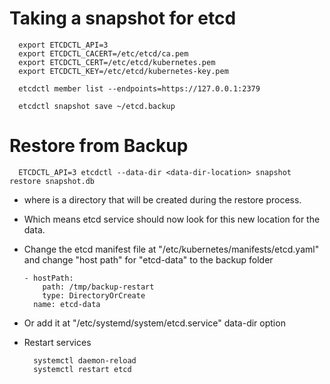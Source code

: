 # Taking a snapshot for etcd

      export ETCDCTL_API=3
      export ETCDCTL_CACERT=/etc/etcd/ca.pem
      export ETCDCTL_CERT=/etc/etcd/kubernetes.pem
      export ETCDCTL_KEY=/etc/etcd/kubernetes-key.pem
      
      etcdctl member list --endpoints=https://127.0.0.1:2379 
      
      etcdctl snapshot save ~/etcd.backup

# Restore from Backup

      ETCDCTL_API=3 etcdctl --data-dir <data-dir-location> snapshot restore snapshot.db

- where <data-dir-location> is a directory that will be created during the restore process.
- Which means etcd service should now look for this new location for the data.
- Change the etcd manifest file at "/etc/kubernetes/manifests/etcd.yaml" and change "host path" for "etcd-data" to the backup folder

      - hostPath:
          path: /tmp/backup-restart
          type: DirectoryOrCreate
        name: etcd-data

- Or add it at "/etc/systemd/system/etcd.service" data-dir option
- Restart services

        systemctl daemon-reload
        systemctl restart etcd
